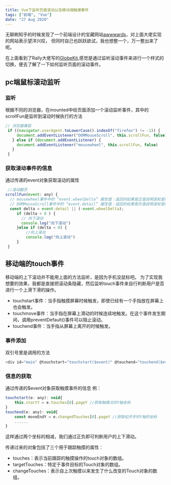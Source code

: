 ```yaml
---
title: Vue下监听页面滚动以及移动端触摸事件
tags: ["前端", "Vue"]
date: "27 Aug 2020"
---
```


无聊刷知乎的时候发现了一个前端设计的宝藏网站[awwwards](https://www.awwwards.com/)，对上面大佬实现的网站表示望洋兴叹，
但同时自己也跃跃欲试，我也想整一个，万一整出来了呢。

<!-- more -->

在上面看到了Rally大佬写的[GlobeKit](https://globekit.co/),感觉是通过监听滚动事件来进行一个样式的切换，便去了解了一下如何监听页面的滚动事件。

## pc端鼠标滚动监听

### 监听

根据不同的浏览器，在mounted中给页面添加一个滚动监听事件，其中的scrollFun是监听到滚动时候执行的方法

```js
// 浏览器兼容
 if ((navigator.userAgent.toLowerCase().indexOf("firefox") != -1)) {
     document.addEventListener("DOMMouseScroll", this.scrollFun, false)
   } else if (document.addEventListener) {
     document.addEventListener("mousewheel", this.scrollFun, false)
   }
 }
```

### 获取滚动事件的信息

通过传递的event对象获取滚动的属性

```js
 //滚动翻页
scrollFun(event: any) {
  // mousewheel事件中的 “event.wheelDelta” 属性值：返回的如果是正值说明滚轮是向上滚动
  // DOMMouseScroll事件中的 “event.detail” 属性值：返回的如果是负值说明滚轮是向上滚动
  const delta = event.detail || (-event.wheelDelta);
     if (delta > 0 ) {
       // 向下滚动
       console.log("向下滚动")
     }else if (delta < 0) {
         //向上滚动
         console.log("向上滚动")
     }
 }
```

## 移动端的touch事件

移动端的上下滚动并不能用上面的方法监听，是因为手机没鼠标吧。
为了实现我想要的效果，我都是直接把滚动条隐藏，然后监听touch事件来自行判断用户是否进行一个上滑下滑的操作。

- touchstart事件：当手指触摸屏幕时候触发，即使已经有一个手指放在屏幕上也会触发。
- touchmove事件：当手指在屏幕上滑动的时候连续地触发。在这个事件发生期间，调用preventDefault()事件可以阻止滚动。
- touchend事件：当手指从屏幕上离开的时候触发。

### 事件添加

双引号里是调用的方法

```js
<div id="main" @touchstart="touchstart($event)" @touchend="touchend($event)">
```

### 信息的获取

通过传递的$event对象获取触摸事件的信息
例：

```js
touchstart(e: any): void{
    this.startY = e.touches[0].pageY //获取触摸点的Y轴坐标
}
touchend(e: any): void{
    const moveEndY = e.changedTouches[0].pageY //获取松开手时Y轴的坐标
    ......
}
```

这样通过两个坐标的相减，我们通过正负即可判断用户的上下滑动。

传递过来的对象包括了三个用于跟踪触摸的属性：

- touches：表示当前跟踪的触摸操作的touch对象的数组。
- targetTouches：特定于事件目标的Touch对象的数组。
- changeTouches：表示自上次触摸以来发生了什么改变的Touch对象的数组。

